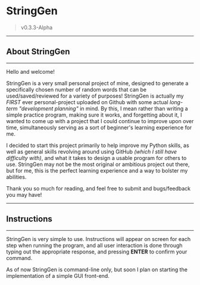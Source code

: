 # StringGen

> v0.3.3-Alpha

---

## About StringGen

---

Hello and welcome!

StringGen is a very small personal project of mine, designed to generate a specifically chosen number of random words that can be used/saved/reviewed for a variety of purposes! StringGen is actually my _FIRST_ ever personal-project uploaded on Github with some actual _long-term "development planning"_ in mind. By this, I mean rather than writing a simple practice program, making sure it works, and forgetting about it, I wanted to come up with a project that I could continue to improve upon over time, simultaneously serving as a sort of beginner's learning experience for me.

I decided to start this project primarily to help improve my Python skills, as well as general skills revolving around using GitHub _(which I still have difficulty with)_, and what it takes to design a usable program for others to use. StringGen may not be the most original or ambitious project out there, but for me, this is the perfect learning experience and a way to bolster my abilities.

Thank you so much for reading, and feel free to submit and bugs/feedback you may have!

---

## Instructions

---

StringGen is very simple to use. Instructions will appear on screen for each step when running the program, and all user interaction is done through typing out the appropriate response, and pressing **ENTER** to confirm your command.

As of now StringGen is command-line only, but soon I plan on starting the implementation of a simple GUI front-end.
